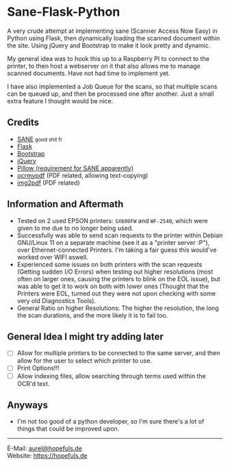 # Sane-Flask-Python

A very crude attempt at implementing sane (Scanner Access Now Easy) in Python using Flask, then dynamically loading the scanned document within the site. Using jQuery and Bootstrap to make it look pretty and dynamic.

My general idea was to hook this up to a Raspberry PI to connect to the printer, to then host a webserver on it that also allows me to manage scanned documents. Have not had time to implement yet.

I have also implemented a Job Queue for the scans, so that multiple scans can be queued up, and then be processed one after another. Just a small extra feature I thought would be nice.

## Credits
- [SANE](https://www.sane-project.org/) <small> good shit fr</small>
- [Flask](https://flask.palletsprojects.com/en/2.2.x/)
- [Bootstrap](https://getbootstrap.com/)
- [jQuery](https://jquery.com/)
- [Pillow (requirement for SANE apparently)](https://pillow.readthedocs.io/en/stable/)
- [ocrmypdf](https://ocrmypdf.readthedocs.io/en/latest/) (PDF related, allowing text-copying)
- [img2pdf](https://pypi.org/project/img2pdf/) (PDF related)

## Information and Aftermath
- Tested on 2 used EPSON printers: `SX600FW` and `WF-2540`, which were given to me due to no longer being used.
- Successfully was able to send scan requests to the printer within Debian GNU/Linux 11 on a separate machine (see it as a "printer server :P"), over Ethernet-connected Printers. I'm taking a fair guess this would've worked over WIFI aswell.
- Experienced some issues on both printers with the scan requests (Getting sudden I/O Errors) when testing out higher resolutions (most often on larger ones, causing the printers to blink on the EOL issue), but was able to get it to work on both with lower ones (Thought that the Printers were EOL, turned out they were not upon checking with some very old Diagnostics Tools).
- General Ratio on higher Resolutions: The higher the resolution, the long the scan durations, and the more likely it is to fail too.

## General Idea I might try adding later

- [ ] Allow for multiple printers to be connected to the same server, and then allow for the user to select which printer to use.
- [ ] Print Options!!!
- [ ] Allow indexing files, allow searching through terms used within the OCR'd text.

## Anyways
- I'm not too good of a python developer, so I'm sure there's a lot of things that could be improved upon.

---
E-Mail: aurel@hopefuls.de  
Website: https://hopefuls.de